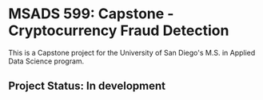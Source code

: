 # MSADS 599: Capstone - Cryptocurrency Fraud Detection

This is a Capstone project for the University of San Diego's M.S. in Applied Data Science program.

## Project Status: In development
